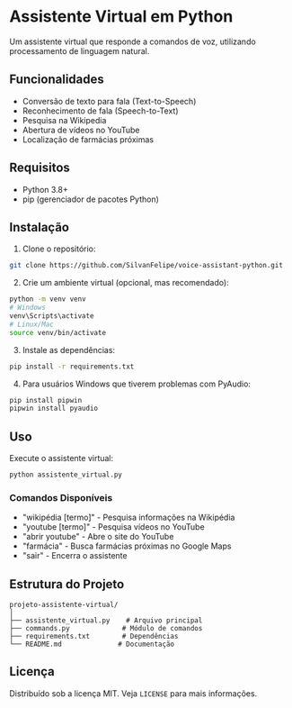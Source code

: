 # Assistente Virtual em Python

Um assistente virtual que responde a comandos de voz, utilizando processamento de linguagem natural.

## Funcionalidades

- Conversão de texto para fala (Text-to-Speech)
- Reconhecimento de fala (Speech-to-Text)
- Pesquisa na Wikipedia
- Abertura de vídeos no YouTube
- Localização de farmácias próximas

## Requisitos

- Python 3.8+
- pip (gerenciador de pacotes Python)

## Instalação

1. Clone o repositório:
```bash
git clone https://github.com/SilvanFelipe/voice-assistant-python.git
```

2. Crie um ambiente virtual (opcional, mas recomendado):
```bash
python -m venv venv
# Windows
venv\Scripts\activate
# Linux/Mac
source venv/bin/activate
```

3. Instale as dependências:
```bash
pip install -r requirements.txt
```

4. Para usuários Windows que tiverem problemas com PyAudio:
```bash
pip install pipwin
pipwin install pyaudio
```

## Uso

Execute o assistente virtual:
```bash
python assistente_virtual.py
```

### Comandos Disponíveis

- "wikipédia [termo]" - Pesquisa informações na Wikipédia
- "youtube [termo]" - Pesquisa vídeos no YouTube
- "abrir youtube" - Abre o site do YouTube
- "farmácia" - Busca farmácias próximas no Google Maps
- "sair" - Encerra o assistente

## Estrutura do Projeto

```
projeto-assistente-virtual/
│
├── assistente_virtual.py    # Arquivo principal
├── commands.py             # Módulo de comandos
├── requirements.txt        # Dependências
└── README.md              # Documentação
```

## Licença

Distribuído sob a licença MIT. Veja `LICENSE` para mais informações.
